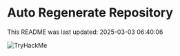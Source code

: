 # Auto Regenerate Repository

This README was last updated: 2025-03-03 06:40:06

 ![TryHackMe](https://tryhackme.com/badge/533634)
